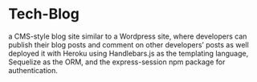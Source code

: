 # Tech-Blog
a CMS-style blog site similar to a Wordpress site, where developers can publish their blog posts and comment on other developers’ posts as well deployed it with Heroku using Handlebars.js as the templating language, Sequelize as the ORM, and the express-session npm package for authentication.
